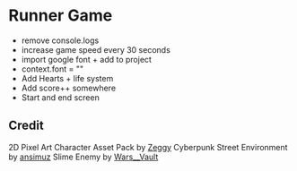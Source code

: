 # Runner Game

- remove console.logs
- increase game speed every 30 seconds
- import google font + add to project
- context.font = ""
- Add Hearts + life system
- Add score++ somewhere
- Start and end screen

## Credit

2D Pixel Art Character Asset Pack by [Zeggy](https://zegley.itch.io/2d-platformermetroidvania-asset-pack)
Cyberpunk Street Environment by [ansimuz](https://ansimuz.itch.io/cyberpunk-street-environment)
Slime Enemy by [Wars\_\_Vault](https://warsvault.itch.io/high-fantasy-slime-enemy)
